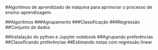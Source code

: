 #Algoritmos de aprendizado de máquina para aprimorar o processo de ensino-aprendizagem.

##Algoritmos
  ###Agrupamento
  ###Classificação
  ###Regressão
##Conjunto de dados
  
##Instalação do python e Jupyter notebook
##Agrupando preferências
##Classificando preferências
##Estimando notas com regressão linear

